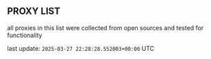 ## PROXY LIST

all proxies in this list were collected from open sources and tested for functionality

last update: `2025-03-27 22:28:28.552003+00:00` UTC